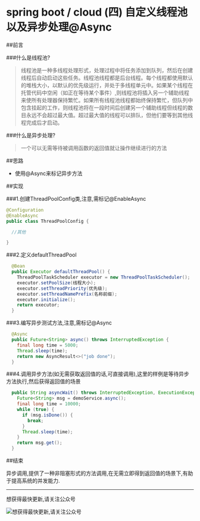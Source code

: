 # spring boot / cloud (四) 自定义线程池以及异步处理@Async

##前言

###什么是线程池?

>线程池是一种多线程处理形式，处理过程中将任务添加到队列，然后在创建线程后自动启动这些任务。线程池线程都是后台线程。每个线程都使用默认的堆栈大小，以默认的优先级运行，并处于多线程单元中。如果某个线程在托管代码中空闲（如正在等待某个事件）,则线程池将插入另一个辅助线程来使所有处理器保持繁忙。如果所有线程池线程都始终保持繁忙，但队列中包含挂起的工作，则线程池将在一段时间后创建另一个辅助线程但线程的数目永远不会超过最大值。超过最大值的线程可以排队，但他们要等到其他线程完成后才启动。

###什么是异步处理?

>一个可以无需等待被调用函数的返回值就让操作继续进行的方法

##思路

- 使用@Async来标记异步方法

##实现

###1.创建ThreadPoolConfig类,注意,需标记@EnableAsync


``` java
@Configuration
@EnableAsync
public class ThreadPoolConfig {

  //其他

}
```

###2.定义defaultThreadPool

``` java
  @Bean
  public Executor defaultThreadPool() {
    ThreadPoolTaskScheduler executor = new ThreadPoolTaskScheduler();
    executor.setPoolSize(线程大小);
    executor.setThreadPriority(优先级);
    executor.setThreadNamePrefix(名称前缀);
    executor.initialize();
    return executor;
  }
```


###3.编写异步测试方法,注意,需标记@Async

``` java
  @Async
  public Future<String> async() throws InterruptedException {
    final long time = 5000;
    Thread.sleep(time);
    return new AsyncResult<>("job done");
  }
```

###4.调用异步方法(如无需获取返回值的话,可直接调用),这里的样例是等待异步方法执行,然后获得返回值的场景

``` java
  public String asyncWait() throws InterruptedException, ExecutionException {
    Future<String> msg = demoService.async();
    final long time = 10000;
    while (true) {
      if (msg.isDone()) {
        break;
      }
      Thread.sleep(time);
    }
    return msg.get();
  }
```

##结束

异步调用,提供了一种非阻塞形式的方法调用,在无需立即得到返回值的场景下,有助于提高系统的并发能力.

---------

想获得最快更新,请关注公众号

![想获得最快更新,请关注公众号](https://mmbiz.qlogo.cn/mmbiz_jpg/gjOvoY7GOt5a4dicfGbqze591YAEiaRONE0nOsiaur4nlsmKtUpRuONue28wJ9JfOXfBl99OoVmYncohMnEY4LMdg/0?wx_fmt=jpeg "想获得最快更新,请关注公众号") 

